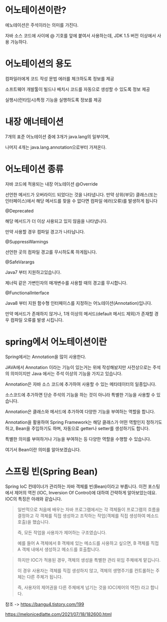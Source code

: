 어노테이션이란?
=======

에노테이션은 주석이라는 의미를 가진다.

자바 소스 코드에 사이에 @ 기호를 앞에 붙여서 사용하는데,  JDK 1.5 버전 이상에서 사용 가능하다.

어노테이션의 용도
======
컴파일러에게 코드 작성 문법 에러를 체크하도록 정보를 제공

소프트웨어 개발툴이 빌드나 배치시 코드를 자동으로 생성할 수 있도록 정보 제공

실행시(런타임시)특정 기능을 실행하도록 정보를 제공
 
 내장 애너테이션
 ========
7개의 표준 어노테이션 중에 3개가 java.lang의 일부이며,

나머지 4개는 java.lang.annotation으로부터 가져온다.

어노테이션 종류
=======
 

자바 코드에 적용되는 내장 어노테이션
@Override

선언한 메서드가 오버라이드 되었다는 것을 나타냅니다.
만약 상위(부모) 클래스(또는 인터페이스)에서 해당 메서드를 찾을 수 없다면 컴파일 에러(오류)를 발생하게 됩니다

@Deprecated

해당 메서드가 더 이상 사용되고 있지 않음을 나타냅니다.

만약 사용할 경우 컴파일 경고가 나타납니다.

@SuppressWarnings

선언한 곳의 컴파일 경고를 무시하도록 하게됩니다.

@SafeVarargs

Java7 부터 지원하고있습니다. 

제너릭 같은 가변인자의 매개변수를 사용할 때의 경고를 무시합니다.

@FunctionalInterface

Java8 부터 지원 함수형 인터페이스를 지정하는 어노테이션(Annotation)입니다.

만약 메서드가 존재하지 않거나, 1개 이상의 메서드(default 메서드 제외)가 존재할 경우 컴파일 오류를 발생 시킵니다.

spring에서 어노테이션이란
============

Spring에서는 Annotation을 많이 사용한다.

JAVA에서 Annotation 이라는 기능이 있는거는 위에 작성해놨지만 사전상으로는 주석의 의미이지만 Java 에서는 주석 이상의 기능을 가지고 있습니다. 

Annotation은 자바 소스 코드에 추가하여 사용할 수 있는 메타데이터의 일종입니다. 

소스코드에 추가하면 단순 주석의 기능을 하는 것이 아니라 특별한 기능을 사용할 수 있습니다.

Annotation은 클래스와 메서드에 추가하여 다양한 기능을 부여하는 역할을 합니다. 

Annotation을 활용하여 Spring Framework는 해당 클래스가 어떤 역할인지 정하기도 하고, Bean을 주입하기도 하며, 자동으로 getter나 setter를 생성하기도 합니다. 

특별한 의미를 부여하거나 기능을 부여하는 등 다양한 역할을 수행할 수 있습니다.

여기서 Bean이란 의미를 알아보겠습니다.

스프링 빈(Spring Bean)
======

Spring IoC 컨테이너가 관리하는 자바 객체를 빈(Bean)이라고 부릅니다. 
이전 포스팅에서 제어의 역전 (IOC, Inversion Of Control)에 대하여 간략하게 알아보았는데요. 
IOC의 특징은 아래와 같습니다.

>일반적으로 처음에 배우는 자바 프로그램에서는 각 객체들이 프로그램의 흐름을 결정하고 각 객체를 직접 생성하고 조작하는 작업(객체를 직접 생성하여 메소드 호출)을 했습니다.
>
>  즉, 모든 작업을 사용자가 제어하는 구조였습니다. 
>  
>  예를 들어 A 객체에서 B 객체에 있는 메소드를 사용하고 싶으면, B 객체를 직접 A 객체 내에서 생성하고 메소드를 호출합니다.


>하지만 IOC가 적용된 경우, 객체의 생성을 특별한 관리 위임 주체에게 맡깁니다. 
>
>이 경우 사용자는 객체를 직접 생성하지 않고, 객체의 생명주기를 컨트롤하는 주체는 다른 주체가 됩니다. 
>
>즉, 사용자의 제어권을 다른 주체에게 넘기는 것을 IOC(제어의 역전) 라고 합니다.

 참조 -> https://bangu4.tistory.com/199
 
https://melonicedlatte.com/2021/07/18/182600.html
